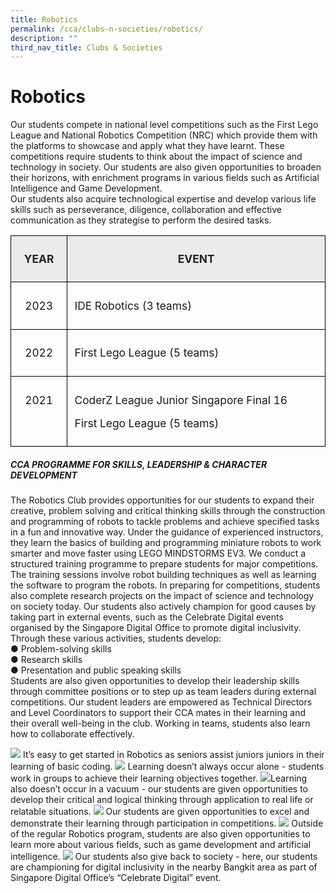 ```yaml
---
title: Robotics
permalink: /cca/clubs-n-societies/robotics/
description: ""
third_nav_title: Clubs & Societies
---
```

# **Robotics**
Our students compete in national level competitions such as the First Lego League and National Robotics Competition (NRC) which provide them with the platforms to showcase and apply what they have learnt. These competitions require students to think about the impact of science and technology in society. Our students are also given opportunities to broaden their horizons, with enrichment programs in various fields such as Artificial Intelligence and Game Development.<br>
Our students also acquire technological expertise and develop various life skills such as perseverance, diligence, collaboration and effective communication as they strategise to perform the desired tasks.<br>
        <!-- /\* Font Definitions \*/ @font-face {font-family:"Cambria Math"; panose-1:2 4 5 3 5 4 6 3 2 4; mso-font-charset:0; mso-generic-font-family:roman; mso-font-pitch:variable; mso-font-signature:-536869121 1107305727 33554432 0 415 0;} /\* Style Definitions \*/ p.MsoNormal, li.MsoNormal, div.MsoNormal {mso-style-unhide:no; mso-style-qformat:yes; mso-style-parent:""; margin:0cm; line-height:115%; mso-pagination:widow-orphan; font-size:11.0pt; font-family:"Arial",sans-serif; mso-fareast-font-family:Arial; mso-ansi-language:EN;} .MsoChpDefault {mso-style-type:export-only; mso-default-props:yes; font-family:"Arial",sans-serif; mso-ascii-font-family:Arial; mso-fareast-font-family:Arial; mso-hansi-font-family:Arial; mso-bidi-font-family:Arial; mso-font-kerning:0pt; mso-ligatures:none; mso-ansi-language:EN;} .MsoPapDefault {mso-style-type:export-only; line-height:115%;} @page WordSection1 {size:612.0pt 792.0pt; margin:72.0pt 72.0pt 72.0pt 72.0pt; mso-header-margin:36.0pt; mso-footer-margin:36.0pt; mso-paper-source:0;} div.WordSection1 {page:WordSection1;} -->

<table class="MsoNormalTable" border="1" cellspacing="0" cellpadding="0" width="624" style="border-collapse:collapse;mso-table-layout-alt:fixed;border:none;
 mso-yfti-tbllook:1536;mso-padding-alt:0cm 5.4pt 0cm 5.4pt;mso-border-insideh:
 cell-none;mso-border-insidev:cell-none"><tbody><tr style="mso-yfti-irow:0;mso-yfti-firstrow:yes;height:27.75pt"><td width="92" valign="top" style="width:68.75pt;border:solid black 1.0pt;
  mso-border-alt:solid black .5pt;background:#EAEAEA;padding:8.0pt 4.0pt 8.0pt 4.0pt;
  height:27.75pt"><p class="MsoNormal" align="center" style="text-align:center"><b style="mso-bidi-font-weight:normal"><span lang="EN" style="font-size:13.0pt;
  line-height:115%;color:#222222">YEAR</span></b><span lang="EN" style="font-size:13.0pt;line-height:115%;color:#484848"></span></p></td><td width="532" valign="top" style="width:399.2pt;border:solid black 1.0pt;
  border-left:none;mso-border-left-alt:solid black .5pt;mso-border-alt:solid black .5pt;
  background:#EAEAEA;padding:8.0pt 4.0pt 8.0pt 4.0pt;height:27.75pt"><p class="MsoNormal" align="center" style="text-align:center"><b style="mso-bidi-font-weight:normal"><span lang="EN" style="font-size:13.0pt;
  line-height:115%;color:#222222">EVENT</span></b><span lang="EN" style="font-size:13.0pt;line-height:115%;color:#484848"></span></p></td></tr><tr style="mso-yfti-irow:1;height:27.75pt"><td width="92" valign="top" style="width:68.75pt;border:solid black 1.0pt;
  border-top:none;mso-border-top-alt:solid black .5pt;mso-border-alt:solid black .5pt;
  padding:8.0pt 4.0pt 8.0pt 4.0pt;height:27.75pt"><p class="MsoNormal" align="center" style="text-align:center;line-height:normal"><span lang="EN" style="font-size:13.0pt">2023</span></p></td><td width="532" valign="top" style="width:399.2pt;border-top:none;border-left:
  none;border-bottom:solid black 1.0pt;border-right:solid black 1.0pt;
  mso-border-top-alt:solid black .5pt;mso-border-left-alt:solid black .5pt;
  mso-border-alt:solid black .5pt;padding:8.0pt 4.0pt 8.0pt 4.0pt;height:27.75pt"><p class="MsoNormal" style="margin-left:4.5pt;line-height:normal"><span lang="EN" style="font-size:13.0pt">IDE Robotics (3 teams)</span></p></td></tr><tr style="mso-yfti-irow:2;height:27.75pt"><td width="92" valign="top" style="width:68.75pt;border:solid black 1.0pt;
  border-top:none;mso-border-top-alt:solid black .5pt;mso-border-alt:solid black .5pt;
  padding:8.0pt 4.0pt 8.0pt 4.0pt;height:27.75pt"><p class="MsoNormal" align="center" style="text-align:center;line-height:normal"><span lang="EN" style="font-size:13.0pt">2022</span></p></td><td width="532" valign="top" style="width:399.2pt;border-top:none;border-left:
  none;border-bottom:solid black 1.0pt;border-right:solid black 1.0pt;
  mso-border-top-alt:solid black .5pt;mso-border-left-alt:solid black .5pt;
  mso-border-alt:solid black .5pt;padding:8.0pt 4.0pt 8.0pt 4.0pt;height:27.75pt"><p class="MsoNormal" style="margin-left:4.5pt;line-height:normal"><span lang="EN" style="font-size:13.0pt">First Lego League (5 teams)</span></p></td></tr><tr style="mso-yfti-irow:3;mso-yfti-lastrow:yes;height:39.75pt"><td width="92" valign="top" style="width:68.75pt;border:solid black 1.0pt;
  border-top:none;mso-border-top-alt:solid black .5pt;mso-border-alt:solid black .5pt;
  padding:8.0pt 4.0pt 8.0pt 4.0pt;height:39.75pt"><p class="MsoNormal" align="center" style="text-align:center;line-height:normal"><span lang="EN" style="font-size:13.0pt">2021</span></p></td><td width="532" valign="top" style="width:399.2pt;border-top:none;border-left:
  none;border-bottom:solid black 1.0pt;border-right:solid black 1.0pt;
  mso-border-top-alt:solid black .5pt;mso-border-left-alt:solid black .5pt;
  mso-border-alt:solid black .5pt;padding:8.0pt 4.0pt 8.0pt 4.0pt;height:39.75pt"><p class="MsoNormal" style="margin-left:4.5pt;line-height:normal"><span lang="EN" style="font-size:13.0pt">CoderZ League Junior Singapore Final 16</span></p><p class="MsoNormal" style="margin-left:4.5pt;line-height:normal"><span lang="EN" style="font-size:13.0pt">First Lego League (5 teams)</span></p></td></tr></tbody></table>


##### CCA PROGRAMME FOR SKILLS, LEADERSHIP &amp; CHARACTER DEVELOPMENT
The Robotics Club provides opportunities for our students to expand their creative, problem solving and critical thinking skills through the construction and programming of robots to tackle problems and achieve specified tasks in a fun and innovative way. Under the guidance of experienced instructors, they learn the basics of building and programming miniature robots to work smarter and move faster using LEGO MINDSTORMS EV3.
We conduct a structured training programme to prepare students for major competitions. The training sessions involve robot building techniques as well as learning the software to program the robots. In preparing for competitions, students also complete research projects on the impact of science and technology on society today.
Our students also actively champion for good causes by taking part in external events, such as the Celebrate Digital events organised by the Singapore Digital Office to promote digital inclusivity. 
Through these various activities, students develop:<br>
●	Problem-solving skills <br>
●	Research skills<br>
●	Presentation and public speaking skills<br>
Students are also given opportunities to develop their leadership skills through committee positions or to step up as team leaders during external competitions.  Our student leaders are empowered as Technical Directors and Level Coordinators to support their CCA mates in their learning and their overall well-being in the club. Working in teams, students also learn how to collaborate effectively.<br>


![](/images/ROBOTICS2023/robotics1b.jpg) It’s easy to get started in Robotics as seniors assist juniors juniors in their learning of basic coding.
![](/images/ROBOTICS2023/robotics2.jpg) Learning doesn’t always occur alone - students work in groups to achieve their learning objectives together.
![](/images/ROBOTICS2023/robotics3.jpg)Learning also doesn’t occur in a vacuum - our students are given opportunities to develop their critical and logical thinking through application to real life or relatable situations.
![](/images/ROBOTICS2023/robotics4.jpg) Our students are given opportunities to excel and demonstrate their learning through participation in competitions.
![](/images/ROBOTICS2023/robotics5.PNG) Outside of the regular Robotics program, students are also given opportunities to learn more about various fields, such as game development and artificial intelligence.
![](/images/ROBOTICS2023/robotics6.jpg) Our students also give back to society - here, our students are championing for digital inclusivity in the nearby Bangkit area as part of Singapore Digital Office’s “Celebrate Digital” event.
